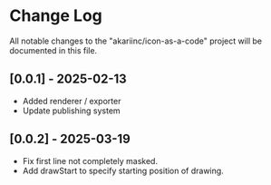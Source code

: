 # Change Log

All notable changes to the "akariinc/icon-as-a-code" project will be documented in this file.

## [0.0.1] - 2025-02-13

- Added renderer / exporter
- Update publishing system

## [0.0.2] - 2025-03-19

- Fix first line not completely masked.
- Add drawStart to specify starting position of drawing.
